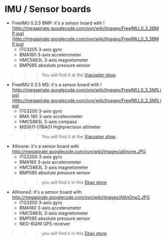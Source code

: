 # IMU / Sensor boards #

  * FreeIMU 0.3.5 BMP: it's a sensor board with ![http://megapirate.googlecode.com/svn/wiki/Images/FreeIMU_0_3_5BMP.jpg](http://megapirate.googlecode.com/svn/wiki/Images/FreeIMU_0_3_5BMP.jpg)
    * ITG3205 3-axis gyro
    * BMA180 3-axis accelerometer
    * HMC5883L 3-axis magnetometer
    * BMP085 absolute pressure sensor
> > > You will find it at the [Viacopter shop](http://viacopter.eu/index.php).

  * FreeIMU 0.3.5 MS: it's a sensor board with ![http://megapirate.googlecode.com/svn/wiki/Images/FreeIMU_0_3_5MS.jpg](http://megapirate.googlecode.com/svn/wiki/Images/FreeIMU_0_3_5MS.jpg)
    * ITG3200 3-axis gyro
    * BMA 180 3-axis accelerometer
    * HMC5883L 3-axis compass
    * MS5611-01BA01 Highprecision altimeter
> > > You will find it at the [Viacopter shop](http://viacopter.eu/index.php).

  * Allinone: it's a sensor board with
http://megapirate.googlecode.com/svn/wiki/Images/allinone.JPG
    * ITG3200 3-axis gyro
    * BMA180 3-axis accelerometer
    * HMC5883L 3-axis magnetometer
    * BMP085 absolute pressure sensor
> > > you will find it in this [Ebay store](http://www.ebay.com/sch/csg_and_rc_extreme/m.html?_nkw=&_armrs=1&_from=&_ipg=&_trksid=p3686).

  * Allinone2: it's a sensor board with
http://megapirate.googlecode.com/svn/wiki/Images/AllInOne2.JPG
    * ITG3200 3-axis gyro
    * BMA180 3-axis accelerometer
    * HMC5883L 3-axis magnetometer
    * BMP085 absolute pressure sensor
    * NEO-6Q/M GPS receiver
> > > you will find it in this [Ebay store](http://www.ebay.com/sch/csg_and_rc_extreme/m.html?_nkw=&_armrs=1&_from=&_ipg=&_trksid=p3686).